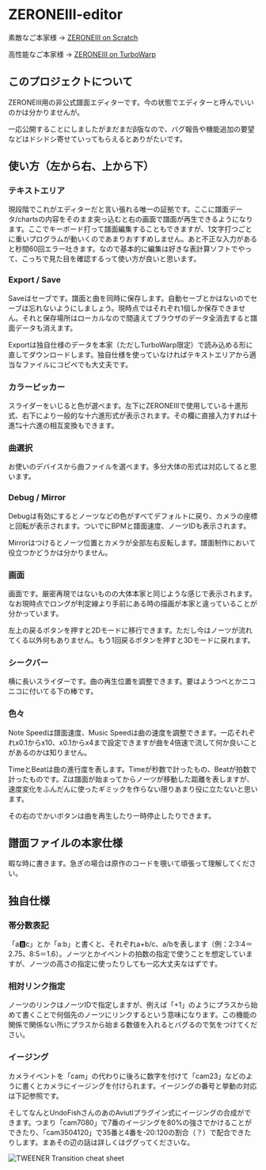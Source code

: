 # ZERONEIII-editor
素敵なご本家様 → [ZERONEIII on Scratch](https://scratch.mit.edu/projects/388537072)

高性能なご本家様 → [ZERONEIII on TurboWarp](https://turbowarp.org/388537072?fps=60&hqpen)

## このプロジェクトについて
ZERONEIII用の非公式譜面エディターです。今の状態でエディターと呼んでいいのかは分かりませんが。

一応公開することにしましたがまだまだβ版なので、バグ報告や機能追加の要望などはドシドシ寄せていってもらえるとありがたいです。

## 使い方（左から右、上から下）
### テキストエリア
現段階でこれがエディターだと言い張れる唯一の証拠です。ここに譜面データ/chartsの内容をそのまま突っ込むと右の画面で譜面が再生できるようになります。ここでキーボード打って譜面編集することもできますが、1文字打つごとに重いプログラムが動いくのであまりおすすめしません。あと不正な入力があると秒間60回エラー吐きます。なので基本的に編集は好きな表計算ソフトでやって、こっちで見た目を確認するって使い方が良いと思います。

### Export / Save
Saveはセーブです。譜面と曲を同時に保存します。自動セーブとかはないのでセーブは忘れないようにしましょう。現時点ではそれぞれ1個しか保存できません。それと保存場所はローカルなので間違えてブラウザのデータ全消去すると譜面データも消えます。

Exportは独自仕様のデータを本家（ただしTurboWarp限定）で読み込める形に直してダウンロードします。独自仕様を使っていなければテキストエリアから適当なファイルにコピペでも大丈夫です。

### カラーピッカー
スライダーをいじると色が選べます。左下にZERONEIIIで使用している十進形式、右下により一般的な十六進形式が表示されます。その欄に直接入力すれば十進⇆十六進の相互変換もできます。

### 曲選択
お使いのデバイスから曲ファイルを選べます。多分大体の形式は対応してると思います。

### Debug / Mirror
Debugは有効にするとノーツなどの色がすべてデフォルトに戻り、カメラの座標と回転が表示されます。ついでにBPMと譜面速度、ノーツIDも表示されます。

Mirrorはつけるとノーツ位置とカメラが全部左右反転します。譜面制作において役立つかどうかは分かりません。

### 画面
画面です。厳密再現ではないものの大体本家と同じような感じで表示されます。なお現時点でロングが判定線より手前にある時の描画が本家と違っていることが分かっています。

左上の戻るボタンを押すと2Dモードに移行できます。ただし今はノーツが流れてくる以外何もありません。もう1回戻るボタンを押すと3Dモードに戻れます。

### シークバー
横に長いスライダーです。曲の再生位置を調整できます。要はようつべとかニコニコに付いてる下の棒です。

### 色々
Note Speedは譜面速度、Music Speedは曲の速度を調整できます。一応それぞれx0.1からx10、x0.1からx4まで設定できますが曲を4倍速で流して何か良いことがあるのかは知りません。

TimeとBeatは曲の進行度を表します。Timeが秒数で計ったもの、Beatが拍数で計ったものです。Zは譜面が始まってからノーツが移動した距離を表しますが、速度変化をふんだんに使ったギミックを作らない限りあまり役に立たないと思います。

その右のでかいボタンは曲を再生したり一時停止したりできます。

## 譜面ファイルの本家仕様
暇な時に書きます。急ぎの場合は原作のコードを覗いて頑張って理解してください。

## 独自仕様
### 帯分数表記
「a:b:c」とか「a:b」と書くと、それぞれa+b/c、a/bを表します（例：2:3:4＝2.75、8:5＝1.6）。ノーツとかイベントの拍数の指定で使うことを想定していますが、ノーツの高さの指定に使ったりしても一応大丈夫なはずです。

### 相対リンク指定
ノーツのリンクはノーツIDで指定しますが、例えば「+1」のようにプラスから始めて書くことで何個先のノーツにリンクするという意味になります。この機能の関係で関係ない所にプラスから始まる数値を入れるとバグるので気をつけてください。

### イージング
カメライベントを「cam」の代わりに後ろに数字を付けて「cam23」などのように書くとカメラにイージングを付けられます。イージングの番号と挙動の対応は下記参照です。

そしてなんとUndoFishさんのあのAviutlプラグイン式にイージングの合成ができます。つまり「cam7080」で7番のイージングを80%の強さでかけることができたり、「cam3504120」で35番と4番を-20:120の割合（？）で配合できたりします。まあその辺の話は詳しくはググってくださいな。

![TWEENER Transition cheat sheet](https://s-size.github.io/easyease/easing.png "TWEENER Transition cheat sheet")
